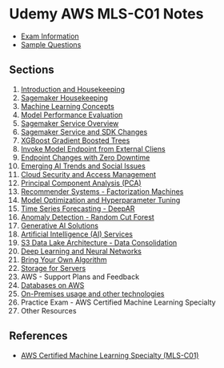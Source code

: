 # Udemy AWS MLS-C01 Notes

- [Exam Information](./exam_info.md)
- [Sample Questions](./sample_questions.md)

## Sections

1. [Introduction and Housekeeping](./01_introduction_and_housekeeping.md)
2. [Sagemaker Housekeeping](./02_sagemaker_housekeeping.md)
3. [Machine Learning Concepts](./03_ml_concepts.md)
4. [Model Performance Evaluation](./04_model_performance_evaluation.md)
5. [Sagemaker Service Overview](./05_sagemaker_service_overview.md)
6. [Sagemaker Service and SDK Changes](./06_sagemaker_service_and_sdk_changes.md)
7. [XGBoost Gradient Boosted Trees](./07_xgboost_gradient_boosted_trees.md)
8. [Invoke Model Endpoint from External Cliens](./08_invoke_model_endpoint_from_external_clients.md)
9. [Endpoint Changes with Zero Downtime](./09_endpoint_changes_with_zero_downtime.md)
10. [Emerging AI Trends and Social Issues](./10_emerging_ai_trends_and_social_issues.md)
11. [Cloud Security and Access Management](./11_cloud_security_and_access_management.md)
12. [Principal Component Analysis (PCA)](./12_principal_component_analysis.md)
13. [Recommender Systems - Factorization Machines](./13_recommender_systems_factorization_machines.md)
14. [Model Optimization and Hyperparameter Tuning](./14_model_optimization_and_hyperparameter_tuning.md)
15. [Time Series Forecasting - DeepAR](./15_time_series_forecasting_deepar.md)
16. [Anomaly Detection - Random Cut Forest](./16_anomaly_detection_random_cut_forest.md)
17. [Generative AI Solutions](./17_generative_ai_solutions.md)
18. [Artificial Intelligence (AI) Services](./18_artificial_intelligence_ai_services.md)
19. [S3 Data Lake Architecture - Data Consolidation](./19_s3_data_lake_architecture_data_consolidation.md)
20. [Deep Learning and Neural Networks](./20_deep_learning_and_neural_networks.md)
21. [Bring Your Own Algorithm](./21_bringing_your_own_algorithm.md)
22. [Storage for Servers](./22_storage_for_servers.md)
23. AWS - Support Plans and Feedback
24. [Databases on AWS](./24_databases_on_aws.md)
25. [On-Premises usage and other technologies](./25_on_premises_usage_and_other_technologies.md)
26. Practice Exam - AWS Certified Machine Learning Specialty
27. Other Resources

## References

- [AWS Certified Machine Learning Specialty (MLS-C01)](https://www.udemy.com/course/aws-machine-learning-a-complete-guide-with-python/)